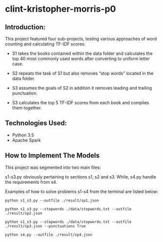 # clint-kristopher-morris-p0

Introduction:
-----------------
This project featured four sub-projects, testing various approaches of word counting and calculating TF-IDF scores.

* S1 takes the books contained within the data folder and calculates the top 40 most commonly used words after converting to uniform letter case.

* S2 repeats the task of S1 but also removes “stop words” located in the data folder.

* S3 assumes the goals of S2 in addition it removes leading and trailing punctuation.

* S3 calculates the top 5 TF-IDF scores from each book and complies them together.

Technologies Used:
-----------------
- Python 3.5
- Apache Spark

How to Implement The Models
------------------

This project was segmented into two main files:

s1-s3.py obviously pertaining to sections s1, s2 and s3. While, s4.py handle the requirements from s4.

Examples of how to solve problems s1-s4  from the terminal are listed below:

```
python s1_s3.py --outfile ./result/sp1.json
```
```
python s1_s3.py --stopwords ./data/stopwords.txt --outfile ./result/sp2.json
```
```
python s1_s3.py --stopwords ./data/stopwords.txt --outfile ./result/sp3.json --punctuations True
```
```
python s4.py --outfile ./result/sp4.json
```
